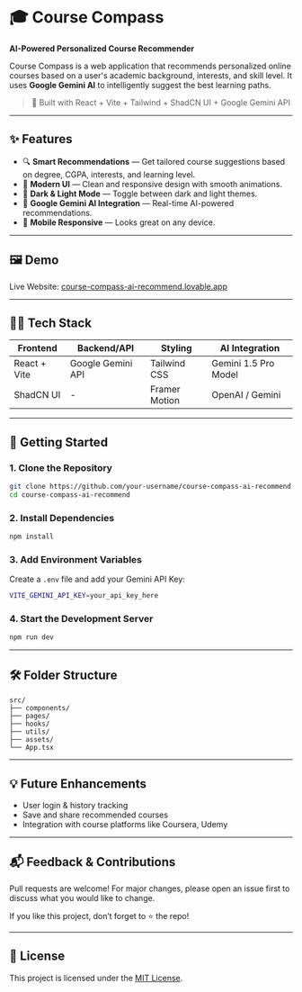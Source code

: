 # 🎓 Course Compass

**AI-Powered Personalized Course Recommender**

Course Compass is a web application that recommends personalized online courses based on a user's academic background, interests, and skill level. It uses **Google Gemini AI** to intelligently suggest the best learning paths.

> 🚀 Built with React + Vite + Tailwind + ShadCN UI + Google Gemini API

---

## ✨ Features

- 🔍 **Smart Recommendations** — Get tailored course suggestions based on degree, CGPA, interests, and learning level.
- 🎨 **Modern UI** — Clean and responsive design with smooth animations.
- 🌙 **Dark & Light Mode** — Toggle between dark and light themes.
- 🤖 **Google Gemini AI Integration** — Real-time AI-powered recommendations.
- 📱 **Mobile Responsive** — Looks great on any device.

---

## 🖼️ Demo

Live Website: [course-compass-ai-recommend.lovable.app](https://course-compass-ai-recommend.lovable.app)

---

## 🧑‍💻 Tech Stack

| Frontend     | Backend/API       | Styling       | AI Integration       |
|--------------|-------------------|---------------|----------------------|
| React + Vite | Google Gemini API | Tailwind CSS  | Gemini 1.5 Pro Model |
| ShadCN UI    | -                 | Framer Motion | OpenAI / Gemini      |

---

## 🚀 Getting Started

### 1. Clone the Repository

```bash
git clone https://github.com/your-username/course-compass-ai-recommend.git
cd course-compass-ai-recommend
```

### 2. Install Dependencies

```bash
npm install
```

### 3. Add Environment Variables

Create a `.env` file and add your Gemini API Key:

```bash
VITE_GEMINI_API_KEY=your_api_key_here
```

### 4. Start the Development Server

```bash
npm run dev
```

---

## 🛠️ Folder Structure

```
src/
├── components/
├── pages/
├── hooks/
├── utils/
├── assets/
└── App.tsx
```

---

## 💡 Future Enhancements

- User login & history tracking
- Save and share recommended courses
- Integration with course platforms like Coursera, Udemy

---

## 📬 Feedback & Contributions

Pull requests are welcome! For major changes, please open an issue first to discuss what you would like to change.

If you like this project, don’t forget to ⭐️ the repo!

---

## 📄 License

This project is licensed under the [MIT License](LICENSE).

